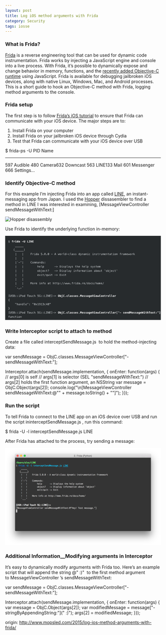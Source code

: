 ```yaml
---
layout: post
title: Log iOS method arguments with Frida
category: Security
tags: iosse
---
```


### What is Frida?

[Frida](http://www.frida.re/) is a reverse engineering tool that can be used for dynamic code instrumentation. Frida works by injecting a JavaScript engine and console into a live process. With Frida, it’s possible to dynamically expose and change behavior in memory, functions, and the [recently added Objective-C runtime](http://www.frida.re/docs/javascript-api/#objc) using JavaScript. Frida is available for debugging jailbroken iOS devices, along with native Linux, Windows, Mac, and Android processes.
This is a short guide to hook an Objective-C method with Frida, logging method arguments to the console.

### Frida setup

The first step is to follow [Frida’s iOS tutorial](http://www.frida.re/docs/ios/) to ensure that Frida can communicate with your iOS device. The major steps are to:
1. Install Frida on your computer
2. Install Frida on your jailbroken iOS device through Cydia
3. Test that Frida can communicate with your iOS device over USB

$ frida-ps -U
PID Name
--- ----------------
597 Audible
480 Camera632 Downcast
563 LINE133 Mail
601 Messenger
666 Settings...

### Identify Objective-C method

For this example I’m injecting Frida into an app called [LINE](http://line.me/en/), an instant-messaging app from Japan. I used the [Hopper](http://www.hopperapp.com/) dissasembler to find a method in LINE I was interested in examining,
[MessageViewController sendMessageWithText:]

![Hopper disassembly](http://upload-images.jianshu.io/upload_images/22730-d7fc2e6775a45481.png?imageMogr2/auto-orient/strip%7CimageView2/2/w/1240)

Use Frida to identify the underlying function in-memory:

![indetify LIne Application](/public/img/frida-Line.png)

### Write Interceptor script to attach to method
Create a file called interceptSendMessage.js
 to hold the method-injecting data:

var sendMessage = ObjC.classes.MessageViewController["- sendMessageWithText:"];

Interceptor.attach(sendMessage.implementation, { onEnter: function(args) { // args[0] is self // args[1] is selector (SEL "sendMessageWithText:") // args[2] holds the first function argument, an NSString var message = ObjC.Object(args[2]); console.log("\n[MessageViewController sendMessageWithText:@\"" + message.toString() + "\"]");
}});


### Run the script
To tell Frida to connect to the LINE app on an iOS device over USB and run the script ininterceptSendMessage.js
, run this command:

$ frida -U -l interceptSendMessage.js LINE

After Frida has attached to the process, try sending a message:

![resutl of run script](/public/img/frida-message-demonstration.png)

### Additional Information__Modifying arguments in Interceptor

It’s easy to dynamically modify arguments with Frida too. Here’s an example script that will append the string @" :)"
 to the first method argument to MessageViewController
’s sendMessageWithText:

var sendMessage = ObjC.classes.MessageViewController["- sendMessageWithText:"];

Interceptor.attach(sendMessage.implementation, { onEnter: function(args) { var message = ObjC.Object(args[2]); var modifiedMessage = message["- stringByAppendingString:"](" :)"); args[2] = modifiedMessage;
}});

origin: http://www.mopsled.com/2015/log-ios-method-arguments-with-frida/
